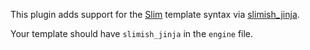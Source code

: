 This plugin adds support for the [Slim][] template syntax via [slimish\_jinja][slimishjinja].

Your template should have `slimish_jinja` in the `engine` file.

[Slim]: http://slim-lang.com/
[slimishjinja]: https://github.com/thoughtnirvana/slimish-jinja2
